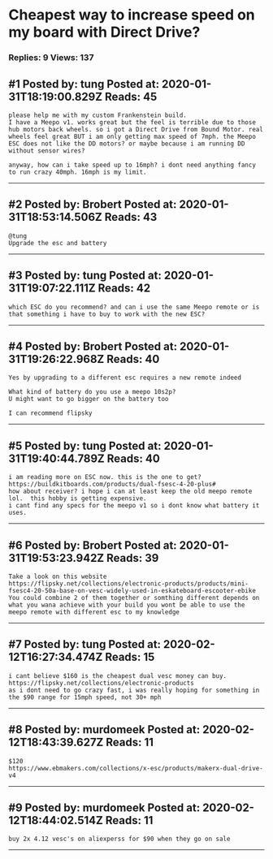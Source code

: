 # Cheapest way to increase speed on my board with Direct Drive?

### Replies: 9 Views: 137

## \#1 Posted by: tung Posted at: 2020-01-31T18:19:00.829Z Reads: 45

```
please help me with my custom Frankenstein build. 
I have a Meepo v1. works great but the feel is terrible due to those hub motors back wheels. so i got a Direct Drive from Bound Motor. real wheels feel great BUT i am only getting max speed of 7mph. the Meepo ESC does not like the DD motors? or maybe because i am running DD without sensor wires?

anyway, how can i take speed up to 16mph? i dont need anything fancy to run crazy 40mph. 16mph is my limit.
```

---
## \#2 Posted by: Brobert Posted at: 2020-01-31T18:53:14.506Z Reads: 43

```
@tung 
Upgrade the esc and battery
```

---
## \#3 Posted by: tung Posted at: 2020-01-31T19:07:22.111Z Reads: 42

```
which ESC do you recommend? and can i use the same Meepo remote or is that something i have to buy to work with the new ESC?
```

---
## \#4 Posted by: Brobert Posted at: 2020-01-31T19:26:22.968Z Reads: 40

```
Yes by upgrading to a different esc requires a new remote indeed 

What kind of battery do you use a meepo 10s2p?
U might want to go bigger on the battery too

I can recommend flipsky
```

---
## \#5 Posted by: tung Posted at: 2020-01-31T19:40:44.789Z Reads: 40

```
i am reading more on ESC now. this is the one to get?  https://buildkitboards.com/products/dual-fsesc-4-20-plus#
how about receiver? i hope i can at least keep the old meepo remote  lol.  this hobby is getting expensive.
i cant find any specs for the meepo v1 so i dont know what battery it uses.
```

---
## \#6 Posted by: Brobert Posted at: 2020-01-31T19:53:23.942Z Reads: 39

```
Take a look on this website https://flipsky.net/collections/electronic-products/products/mini-fsesc4-20-50a-base-on-vesc-widely-used-in-eskateboard-escooter-ebike
You could combine 2 of them together or somthing different depends on what you wana achieve with your build you wont be able to use the meepo remote with different esc to my knowledge
```

---
## \#7 Posted by: tung Posted at: 2020-02-12T16:27:34.474Z Reads: 15

```
i cant believe $160 is the cheapest dual vesc money can buy. https://flipsky.net/collections/electronic-products
as i dont need to go crazy fast, i was really hoping for something in the $90 range for 15mph speed, not 30+ mph
```

---
## \#8 Posted by: murdomeek Posted at: 2020-02-12T18:43:39.627Z Reads: 11

```
$120
https://www.ebmakers.com/collections/x-esc/products/makerx-dual-drive-v4
```

---
## \#9 Posted by: murdomeek Posted at: 2020-02-12T18:44:02.514Z Reads: 11

```
buy 2x 4.12 vesc's on aliexperss for $90 when they go on sale
```

---
